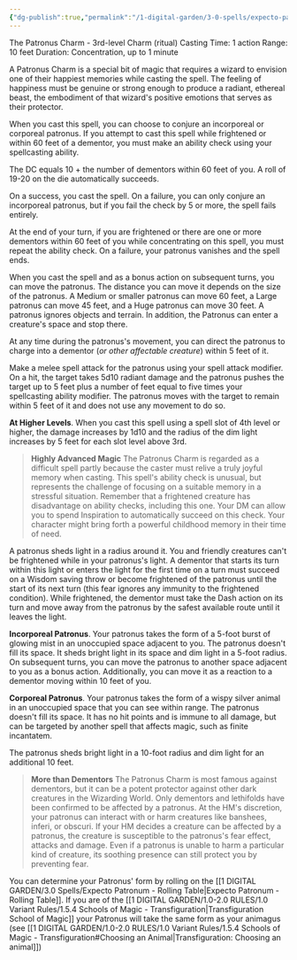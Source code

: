 ```yaml
---
{"dg-publish":true,"permalink":"/1-digital-garden/3-0-spells/expecto-patronum/"}
---
```


The Patronus Charm - 3rd-level Charm (ritual)
Casting Time: 1 action
Range: 10 feet
Duration: Concentration, up to 1 minute

A Patronus Charm is a special bit of magic that requires a wizard to envision one of their happiest memories while casting the spell. The feeling of happiness must be genuine or strong enough to produce a radiant, ethereal beast, the embodiment of that wizard's positive emotions that serves as their protector.

When you cast this spell, you can choose to conjure an incorporeal or corporeal patronus. If you attempt to cast this spell while frightened or within 60 feet of a dementor, you must make an ability check using your spellcasting ability.

The DC equals 10 + the number of dementors within 60 feet of you. A roll of 19-20 on the die automatically succeeds.

On a success, you cast the spell. On a failure, you can only conjure an incorporeal patronus, but if you fail the check by 5 or more, the spell fails entirely.

At the end of your turn, if you are frightened or there are one or more dementors within 60 feet of you while concentrating on this spell, you must repeat the ability check. On a failure, your patronus vanishes and the spell ends.

When you cast the spell and as a bonus action on subsequent turns, you can move the patronus. The distance you can move it depends on the size of the patronus. A Medium or smaller patronus can move 60 feet, a Large patronus can move 45 feet, and a Huge patronus can move 30 feet. A patronus ignores objects and terrain. In addition, the Patronus can enter a creature's space and stop there.

At any time during the patronus's movement, you can direct the patronus to charge into a dementor (*or other affectable creature*) within 5 feet of it.

Make a melee spell attack for the patronus using your spell attack modifier. On a hit, the target takes 5d10 radiant damage and the patronus pushes the target up to 5 feet plus a number of feet equal to five times your spellcasting ability modifier. The patronus moves with the target to remain within 5 feet of it and does not use any movement to do so.

**At Higher Levels**. When you cast this spell using a spell slot of 4th level or higher, the damage increases by 1d10 and the radius of the dim light increases by 5 feet for each slot level above 3rd.

> **Highly Advanced Magic**
> The Patronus Charm is regarded as a difficult spell partly because the caster must relive a truly joyful memory when casting. This spell's ability check is unusual, but represents the challenge of focusing on a suitable memory in a stressful situation.
> Remember that a frightened creature has disadvantage on ability checks, including this one.
> Your DM can allow you to spend Inspiration to automatically succeed on this check. 
> Your character might bring forth a powerful childhood memory in their time of need.

A patronus sheds light in a radius around it. You and friendly creatures can't be frightened while in your patronus's light. A dementor that starts its turn within this light or enters the light for the first time on a turn must succeed on a Wisdom saving throw or become frightened of the patronus until the start of its next turn (this fear ignores any immunity to the frightened condition). While frightened, the dementor must take the Dash action on its turn and move away from the patronus by the safest available route until it leaves the light.

**Incorporeal Patronus**. 
Your patronus takes the form of a 5-foot burst of glowing mist in an unoccupied space adjacent to you. The patronus doesn't fill its space. It sheds bright light in its space and dim light in a 5-foot radius. On subsequent turns, you can move the patronus to another space adjacent to you as a bonus action. Additionally, you can move it as a reaction to a dementor moving within 10 feet of you.

**Corporeal Patronus**. 
Your patronus takes the form of a wispy silver animal in an unoccupied space that you can see within range. The patronus doesn't fill its space. It has no hit points and is immune to all damage, but can be targeted by another spell that affects magic, such as finite incantatem.

The patronus sheds bright light in a 10-foot radius and dim light for an additional 10 feet.

>**More than Dementors**
>The Patronus Charm is most famous against dementors, but it can be a potent protector against other dark creatures in the Wizarding World.
>Only dementors and lethifolds have been confirmed to be affected by a patronus. At the HM's discretion, your patronus can interact with or harm creatures like banshees, inferi, or obscuri. If your HM decides a creature can be affected by a patronus, the creature is susceptible to the patronus's fear effect, attacks and damage.
>Even if a patronus is unable to harm a particular kind of creature, its soothing presence can still protect you by preventing fear.

You can determine your Patronus' form by rolling on the [[1 DIGITAL GARDEN/3.0 Spells/Expecto Patronum - Rolling Table\|Expecto Patronum - Rolling Table]]. If you are of the [[1 DIGITAL GARDEN/1.0-2.0 RULES/1.0 Variant Rules/1.5.4 Schools of Magic - Transfiguration\|Transfiguration School of Magic]] your Patronus will take the same form as your animagus (see [[1 DIGITAL GARDEN/1.0-2.0 RULES/1.0 Variant Rules/1.5.4 Schools of Magic - Transfiguration#Choosing an Animal\|Transfiguration: Choosing an animal]])